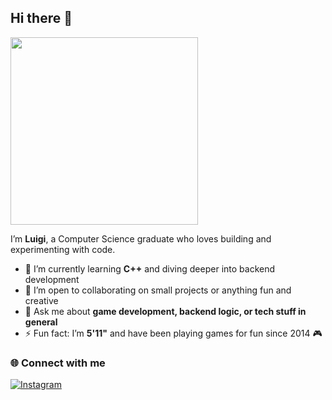 ## Hi there 👋  

<img src="https://media.tenor.com/4bzJ3uCozhYAAAAd/winnie-pooh-matrix-hacker.gif" width="300" />

I’m **Luigi**, a Computer Science graduate who loves building and experimenting with code.  

- 🌱 I’m currently learning **C++** and diving deeper into backend development  
- 👯 I’m open to collaborating on small projects or anything fun and creative  
- 💬 Ask me about **game development, backend logic, or tech stuff in general**  
- ⚡ Fun fact: I’m **5'11"** and have been playing games for fun since 2014 🎮  

### 🌐 Connect with me  
[![Instagram](https://img.shields.io/badge/Instagram-%40wigibaybee-E4405F?style=for-the-badge&logo=instagram&logoColor=white)](https://www.instagram.com/wigibaybee/)
